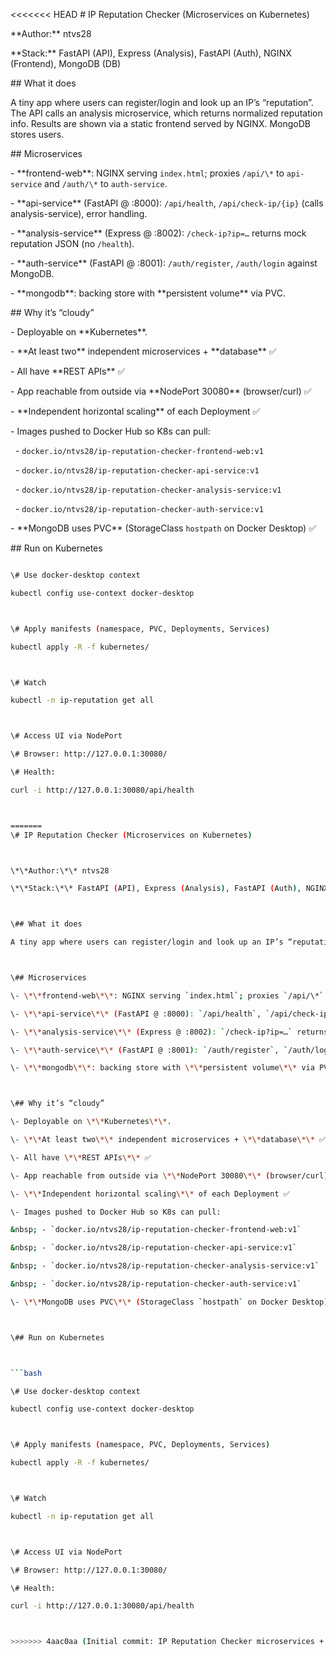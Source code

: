 <<<<<<< HEAD
\# IP Reputation Checker (Microservices on Kubernetes)



\*\*Author:\*\* ntvs28  

\*\*Stack:\*\* FastAPI (API), Express (Analysis), FastAPI (Auth), NGINX (Frontend), MongoDB (DB)



\## What it does

A tiny app where users can register/login and look up an IP’s “reputation”. The API calls an analysis microservice, which returns normalized reputation info. Results are shown via a static frontend served by NGINX. MongoDB stores users.



\## Microservices

\- \*\*frontend-web\*\*: NGINX serving `index.html`; proxies `/api/\*` to `api-service` and `/auth/\*` to `auth-service`.

\- \*\*api-service\*\* (FastAPI @ :8000): `/api/health`, `/api/check-ip/{ip}` (calls analysis-service), error handling.

\- \*\*analysis-service\*\* (Express @ :8002): `/check-ip?ip=…` returns mock reputation JSON (no `/health`).

\- \*\*auth-service\*\* (FastAPI @ :8001): `/auth/register`, `/auth/login` against MongoDB.

\- \*\*mongodb\*\*: backing store with \*\*persistent volume\*\* via PVC.



\## Why it’s “cloudy”

\- Deployable on \*\*Kubernetes\*\*.

\- \*\*At least two\*\* independent microservices + \*\*database\*\* ✅

\- All have \*\*REST APIs\*\* ✅

\- App reachable from outside via \*\*NodePort 30080\*\* (browser/curl) ✅

\- \*\*Independent horizontal scaling\*\* of each Deployment ✅

\- Images pushed to Docker Hub so K8s can pull:

&nbsp; - `docker.io/ntvs28/ip-reputation-checker-frontend-web:v1`

&nbsp; - `docker.io/ntvs28/ip-reputation-checker-api-service:v1`

&nbsp; - `docker.io/ntvs28/ip-reputation-checker-analysis-service:v1`

&nbsp; - `docker.io/ntvs28/ip-reputation-checker-auth-service:v1`

\- \*\*MongoDB uses PVC\*\* (StorageClass `hostpath` on Docker Desktop) ✅



\## Run on Kubernetes



```bash

\# Use docker-desktop context

kubectl config use-context docker-desktop



\# Apply manifests (namespace, PVC, Deployments, Services)

kubectl apply -R -f kubernetes/



\# Watch

kubectl -n ip-reputation get all



\# Access UI via NodePort

\# Browser: http://127.0.0.1:30080/

\# Health:

curl -i http://127.0.0.1:30080/api/health



=======
\# IP Reputation Checker (Microservices on Kubernetes)



\*\*Author:\*\* ntvs28  

\*\*Stack:\*\* FastAPI (API), Express (Analysis), FastAPI (Auth), NGINX (Frontend), MongoDB (DB)



\## What it does

A tiny app where users can register/login and look up an IP’s “reputation”. The API calls an analysis microservice, which returns normalized reputation info. Results are shown via a static frontend served by NGINX. MongoDB stores users.



\## Microservices

\- \*\*frontend-web\*\*: NGINX serving `index.html`; proxies `/api/\*` to `api-service` and `/auth/\*` to `auth-service`.

\- \*\*api-service\*\* (FastAPI @ :8000): `/api/health`, `/api/check-ip/{ip}` (calls analysis-service), error handling.

\- \*\*analysis-service\*\* (Express @ :8002): `/check-ip?ip=…` returns mock reputation JSON (no `/health`).

\- \*\*auth-service\*\* (FastAPI @ :8001): `/auth/register`, `/auth/login` against MongoDB.

\- \*\*mongodb\*\*: backing store with \*\*persistent volume\*\* via PVC.



\## Why it’s “cloudy”

\- Deployable on \*\*Kubernetes\*\*.

\- \*\*At least two\*\* independent microservices + \*\*database\*\* ✅

\- All have \*\*REST APIs\*\* ✅

\- App reachable from outside via \*\*NodePort 30080\*\* (browser/curl) ✅

\- \*\*Independent horizontal scaling\*\* of each Deployment ✅

\- Images pushed to Docker Hub so K8s can pull:

&nbsp; - `docker.io/ntvs28/ip-reputation-checker-frontend-web:v1`

&nbsp; - `docker.io/ntvs28/ip-reputation-checker-api-service:v1`

&nbsp; - `docker.io/ntvs28/ip-reputation-checker-analysis-service:v1`

&nbsp; - `docker.io/ntvs28/ip-reputation-checker-auth-service:v1`

\- \*\*MongoDB uses PVC\*\* (StorageClass `hostpath` on Docker Desktop) ✅



\## Run on Kubernetes



```bash

\# Use docker-desktop context

kubectl config use-context docker-desktop



\# Apply manifests (namespace, PVC, Deployments, Services)

kubectl apply -R -f kubernetes/



\# Watch

kubectl -n ip-reputation get all



\# Access UI via NodePort

\# Browser: http://127.0.0.1:30080/

\# Health:

curl -i http://127.0.0.1:30080/api/health



>>>>>>> 4aac0aa (Initial commit: IP Reputation Checker microservices + Kubernetes manifests)
